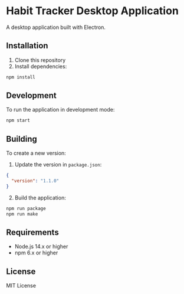 # Habit Tracker Desktop Application

A desktop application built with Electron.

## Installation

1. Clone this repository
2. Install dependencies:
```sh
npm install
```

## Development

To run the application in development mode:
```sh
npm start
```

## Building

To create a new version:

1. Update the version in `package.json`:
```json
{
  "version": "1.1.0"
}
```

2. Build the application:
```sh
npm run package
npm run make
```

## Requirements

- Node.js 14.x or higher
- npm 6.x or higher

## License

MIT License
